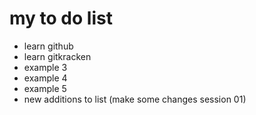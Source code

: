 # my to do list 
+ learn github
+ learn gitkracken 
+ example 3
+ example 4
+ example 5
+ new additions to list (make some changes session 01)
